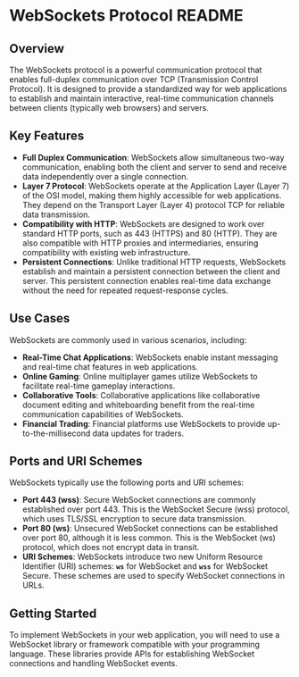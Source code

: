 # **WebSockets Protocol README**

## **Overview**

The WebSockets protocol is a powerful communication protocol that enables full-duplex communication over TCP (Transmission Control Protocol). It is designed to provide a standardized way for web applications to establish and maintain interactive, real-time communication channels between clients (typically web browsers) and servers.

## **Key Features**

- **Full Duplex Communication**: WebSockets allow simultaneous two-way communication, enabling both the client and server to send and receive data independently over a single connection.
- **Layer 7 Protocol**: WebSockets operate at the Application Layer (Layer 7) of the OSI model, making them highly accessible for web applications. They depend on the Transport Layer (Layer 4) protocol TCP for reliable data transmission.
- **Compatibility with HTTP**: WebSockets are designed to work over standard HTTP ports, such as 443 (HTTPS) and 80 (HTTP). They are also compatible with HTTP proxies and intermediaries, ensuring compatibility with existing web infrastructure.
- **Persistent Connections**: Unlike traditional HTTP requests, WebSockets establish and maintain a persistent connection between the client and server. This persistent connection enables real-time data exchange without the need for repeated request-response cycles.

## **Use Cases**

WebSockets are commonly used in various scenarios, including:

- **Real-Time Chat Applications**: WebSockets enable instant messaging and real-time chat features in web applications.
- **Online Gaming**: Online multiplayer games utilize WebSockets to facilitate real-time gameplay interactions.
- **Collaborative Tools**: Collaborative applications like collaborative document editing and whiteboarding benefit from the real-time communication capabilities of WebSockets.
- **Financial Trading**: Financial platforms use WebSockets to provide up-to-the-millisecond data updates for traders.

## **Ports and URI Schemes**

WebSockets typically use the following ports and URI schemes:

- **Port 443 (wss)**: Secure WebSocket connections are commonly established over port 443. This is the WebSocket Secure (wss) protocol, which uses TLS/SSL encryption to secure data transmission.
- **Port 80 (ws)**: Unsecured WebSocket connections can be established over port 80, although it is less common. This is the WebSocket (ws) protocol, which does not encrypt data in transit.
- **URI Schemes**: WebSockets introduce two new Uniform Resource Identifier (URI) schemes: **`ws`** for WebSocket and **`wss`** for WebSocket Secure. These schemes are used to specify WebSocket connections in URLs.

## **Getting Started**

To implement WebSockets in your web application, you will need to use a WebSocket library or framework compatible with your programming language. These libraries provide APIs for establishing WebSocket connections and handling WebSocket events.
